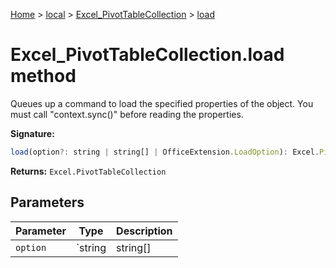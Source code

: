[Home](./index) &gt; [local](local.md) &gt; [Excel\_PivotTableCollection](local.excel_pivottablecollection.md) &gt; [load](local.excel_pivottablecollection.load.md)

# Excel\_PivotTableCollection.load method

Queues up a command to load the specified properties of the object. You must call "context.sync()" before reading the properties.

**Signature:**
```javascript
load(option?: string | string[] | OfficeExtension.LoadOption): Excel.PivotTableCollection;
```
**Returns:** `Excel.PivotTableCollection`

## Parameters

|  Parameter | Type | Description |
|  --- | --- | --- |
|  `option` | `string | string[] | OfficeExtension.LoadOption` |  |

